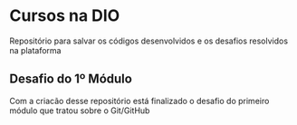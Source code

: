 # Cursos na DIO

Repositório para salvar os códigos desenvolvidos e os desafios resolvidos na plataforma

## Desafio do 1º Módulo

Com a criacão desse repositório está finalizado o desafio do primeiro módulo que tratou sobre o Git/GitHub


